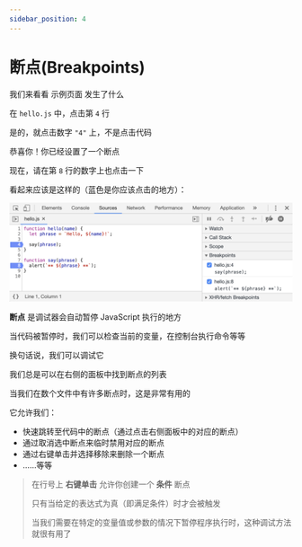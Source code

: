 ```yaml
---
sidebar_position: 4
---
```


# 断点(Breakpoints)

我们来看看 示例页面 发生了什么

在 `hello.js` 中，点击第 `4` 行

是的，就点击数字 `"4"` 上，不是点击代码

恭喜你！你已经设置了一个断点

现在，请在第 `8` 行的数字上也点击一下

看起来应该是这样的（蓝色是你应该点击的地方）：

![debug_in_the_browser-04](../img/debug_in_the_browser-04.png)

**断点** 是调试器会自动暂停 JavaScript 执行的地方

当代码被暂停时，我们可以检查当前的变量，在控制台执行命令等等

换句话说，我们可以调试它

我们总是可以在右侧的面板中找到断点的列表

当我们在数个文件中有许多断点时，这是非常有用的

它允许我们：

- 快速跳转至代码中的断点（通过点击右侧面板中的对应的断点）
- 通过取消选中断点来临时禁用对应的断点
- 通过右键单击并选择移除来删除一个断点
- ……等等

> 在行号上 **右键单击** 允许你创建一个 **条件** 断点
>
> 只有当给定的表达式为真（即满足条件）时才会被触发
>
> 当我们需要在特定的变量值或参数的情况下暂停程序执行时，这种调试方法就很有用了

